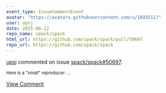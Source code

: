 ```yaml
---
event_type: IssueCommentEvent
avatar: "https://avatars.githubusercontent.com/u/1693511?"
user: upsj
date: 2025-06-12
repo_name: spack/spack
html_url: https://github.com/spack/spack/pull/50697
repo_url: https://github.com/spack/spack
---
```


<a href='https://github.com/upsj' target='_blank'>upsj</a> commented on issue <a href='https://github.com/spack/spack/pull/50697' target='_blank'>spack/spack#50697</a>.

<small>Here is a "small" reproducer:...</small>

<a href='https://github.com/spack/spack/pull/50697' target='_blank'>View Comment</a>